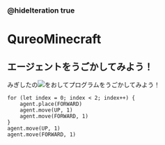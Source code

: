 ### @hideIteration true
# QureoMinecraft

## エージェントをうごかしてみよう！

みぎしたの![](https://raw.githubusercontent.com/camp-minecraft/TechkidsCampTutorial/master/images/playbutton.png)をおしてプログラムをうごかしてみよう！

```template
for (let index = 0; index < 2; index++) {
    agent.place(FORWARD)
    agent.move(UP, 1)
    agent.move(FORWARD, 1)
}
agent.move(UP, 1)
agent.move(FORWARD, 1)
```